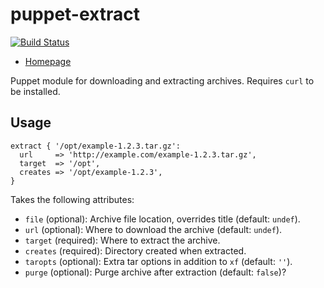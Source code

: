 puppet-extract
=============

[![Build Status](https://travis-ci.org/blom/puppet-extract.png)](https://travis-ci.org/blom/puppet-extract)

* [Homepage](https://github.com/blom/puppet-extract)

Puppet module for downloading and extracting archives. Requires `curl` to be
installed.

Usage
-----

    extract { '/opt/example-1.2.3.tar.gz':
      url     => 'http://example.com/example-1.2.3.tar.gz',
      target  => '/opt',
      creates => '/opt/example-1.2.3',
    }

Takes the following attributes:

* `file` (optional): Archive file location, overrides title (default: `undef`).
* `url` (optional): Where to download the archive (default: `undef`).
* `target` (required): Where to extract the archive.
* `creates` (required): Directory created when extracted.
* `taropts` (optional): Extra tar options in addition to `xf` (default: `''`).
* `purge` (optional): Purge archive after extraction (default: `false`)?
